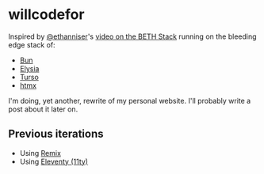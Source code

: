 # willcodefor

Inspired by [@ethanniser](https://github.com/ethanniser)'s [video on the BETH Stack](https://www.youtube.com/watch?v=cpzowDDJj24) running on the bleeding edge stack of:

- [Bun](https://bun.sh/)
- [Elysia](https://elysiajs.com/)
- [Turso](https://turso.tech/)
- [htmx](https://htmx.org/)

I'm doing, yet another, rewrite of my personal website. I'll probably write a post about it later on.

## Previous iterations

- Using [Remix](https://github.com/believer/willcodefor-remix)
- Using [Eleventy (11ty)](https://github.com/believer/willcodefor.beer)
